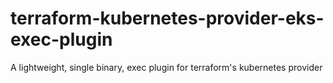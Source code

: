 # terraform-kubernetes-provider-eks-exec-plugin
A lightweight, single binary, exec plugin for terraform's kubernetes provider
